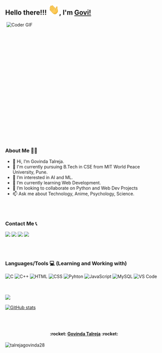 ## Hello there!!! <img src="https://github.com/ABSphreak/ABSphreak/blob/master/gifs/Hi.gif" width="35px">, I'm [Govi!](https://github.com/talrejagovinda28) 
<img align="right" src="https://media.giphy.com/media/SWoSkN6DxTszqIKEqv/giphy.gif" alt="Coder GIF" width="500" height="400">

### About Me :raising_hand_man:
- 👋 Hi, I’m Govinda Talreja.
- :school: I'm currently pursuing B.Tech in CSE from MIT World Peace University, Pune.
- 👀 I’m interested in AI and ML.
- 🌱 I’m currently learning Web Development.
- 💞️ I’m looking to collaborate on Python and Web Dev Projects
- 📫 Ask me about Technology, Anime, Psychology, Science.

<br><br>

### Contact Me :telephone_receiver:
[<img src="https://img.shields.io/badge/linkedin-%230077B5.svg?&style=for-the-badge&logo=linkedin&logoColor=white">](https://www.linkedin.com/in/govinda-talreja-49a282152/)
[<img src="https://img.shields.io/badge/instagram-%23E4405F.svg?&style=for-the-badge&logo=instagram&logoColor=white">](https://www.instagram.com/talrejagovinda28/)
[<img src="https://img.shields.io/badge/facebook-%231877F2.svg?&style=for-the-badge&logo=facebook&logoColor=white">](https://www.facebook.com/govinda.talreja.9/)
[<img src="https://img.shields.io/badge/gmail-%23E4405F.svg?&style=for-the-badge&logo=gmail&logoColor=white">](talrejagovinda28@gmail.com)


<br><br>

### Languages/Tools :computer: (Learning and Working with)
![C](https://img.shields.io/badge/-C-000000?style=for-the-badge&logo=C)
![C++](https://img.shields.io/badge/-C++-000000?style=for-the-badge&logo=C%2B%2B&logoColor=00599C)
![HTML](https://img.shields.io/badge/-HTML5-000000?style=for-the-badge&logo=HTML5)
![CSS](https://img.shields.io/badge/-CSS3-000000?style=for-the-badge&logo=CSS3)
![Pyhton](https://img.shields.io/badge/-Python-000000?style=for-the-badge&logo=python)
![JavaScript](https://img.shields.io/badge/-JavaScript-000000?style=for-the-badge&logo=javascript)
![MySQL](https://img.shields.io/badge/-SQL-000000?style=for-the-badge&logo=MySQL)
![VS Code](http://img.shields.io/badge/-VS%20Code-000000?style=for-the-badge&logo=Visual-studio-code&logoColor=blue)

<br><br>
<a href="https://github.com/talrejagovinda28">
  <img align="center" src="https://github-readme-stats.vercel.app/api/top-langs/?username=talrejagovinda28&theme=dark">

</a>
<a href="https://github.com/talrejagovinda28">
 <img align="center" src="https://github-readme-stats.vercel.app/api?username=talrejagovinda28&show_icons=true&theme=dark&line_height=30" alt="GitHub stats"/>
</a>

<br><br>
<p align="center">
<h4 align="center">:rocket: <a href="https://github.com/talrejagovinda28?tab=repositories"> Govinda Talreja</a> :rocket:</h4>
</p>

<p align="left"> <img src="https://komarev.com/ghpvc/?username=talrejagovinda28&label=Views&color=blue&style=plastic" alt="talrejagovinda28" /> </p>
<!---
talrejagovinda28/talrejagovinda28 is a ✨ special ✨ repository because its `README.md` (this file) appears on your GitHub profile.
You can click the Preview link to take a look at your changes.
--->
